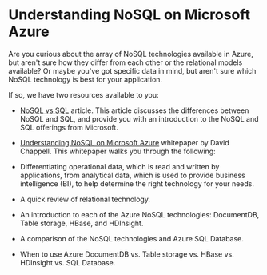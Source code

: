 <properties 
	pageTitle="Understanding NoSQL Technologies on Azure | Microsoft Azure" 
	description="Learn how Azure NoSQL can help you manage data not suited to relational databases. DocumentDB vs. Table storage vs. HBase vs. HDInsight vs. SQL Database." 
	editor="cgronlun" 
	manager="jhubbard" 
	services="documentdb, storage, hdinsight" 
	documentationCenter="" 
	authors="mimig1"/>

<tags 
	ms.service="multiple" 
	ms.workload="multiple" 
	ms.tgt_pltfrm="na" 
	ms.devlang="na" 
	ms.topic="article" 
	ms.date="10/26/2016" 
	ms.author="mimig"/>

# Understanding NoSQL on Microsoft Azure

Are you curious about the array of NoSQL technologies available in Azure, but aren't sure how they differ from each other or the relational models available? Or maybe you've got specific data in mind, but aren't sure which NoSQL technology is best for your application. 


If so, we have two resources available to you: 

- [NoSQL vs SQL](documentdb-nosql-vs-sql.md) article. This article discusses the differences between NoSQL and SQL, and provide you with an introduction to the NoSQL and SQL offerings from Microsoft.
- [Understanding NoSQL on Microsoft Azure](http://go.microsoft.com/fwlink/p/?LinkId=330292) whitepaper by David Chappell. This whitepaper walks you through the following:

 - Differentiating operational data, which is read and written by applications, from analytical data, which is used to provide business intelligence (BI), to help determine the right technology for your needs.
 - A quick review of relational technology.
 - An introduction to each of the Azure NoSQL technologies: DocumentDB, Table storage, HBase, and HDInsight.
 - A comparison of the NoSQL technologies and Azure SQL Database. 
 - When to use Azure DocumentDB vs. Table storage vs. HBase vs. HDInsight vs. SQL Database.


 
